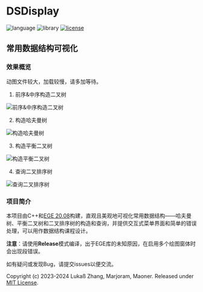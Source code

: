 # DSDisplay

 ![language](https://img.shields.io/badge/language-C++-red)
 ![library](https://img.shields.io/badge/library-EGE-blue)
[![license](https://img.shields.io/badge/license-MIT-green)](LICENSE)

## 常用数据结构可视化

### 效果概览

动图文件较大，加载较慢，请多加等待。

1. 前序&中序构造二叉树

![前序&中序构造二叉树](images/前序&中序构造二叉树.gif)

2. 构造哈夫曼树

![构造哈夫曼树](images/构造哈夫曼树.gif)

3. 构造平衡二叉树

![构造平衡二叉树](images/构造平衡二叉树.gif)

4. 查询二叉排序树

![查询二叉排序树](images/查询二叉排序树.gif)

### 项目简介

本项目由C++和[EGE 20.08](https://xege.org/)构建，直观且美观地可视化常用数据结构——哈夫曼树、平衡二叉树和二叉排序树的构造和查询，并提供交互式菜单界面和简单的错误处理，可以用作数据结构课程设计。

**注意**：请使用**Release**模式编译，出于EGE库的未知原因，在启用多个绘图窗体时会出现段错误。

如有疑问或发现Bug，请提交issues以便交流。

Copyright (c) 2023-2024 Lukaß Zhang, Marjoram, Maoner. Released under [MIT License](LICENSE).
